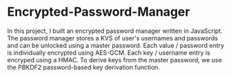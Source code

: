 # Encrypted-Password-Manager

In this project, I built an encrypted password manager written in JavaScript. The password manager stores a KVS of user's usernames and passwords and can be unlocked using a master password. Each value / password entry is individually encrypted using AES-GCM. Each key / username entry is encryped using a HMAC. To derive keys from the master password, we use the PBKDF2 password-based key derivation function. 
